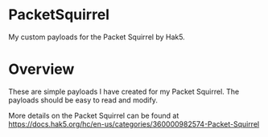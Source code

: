 # PacketSquirrel
My custom payloads for the Packet Squirrel by Hak5.

# Overview
These are simple payloads I have created for my Packet Squirrel.  The payloads should be easy to read and modify.

More details on the Packet Squirrel can be found at https://docs.hak5.org/hc/en-us/categories/360000982574-Packet-Squirrel
